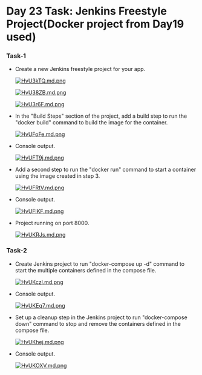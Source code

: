 # Day 23 Task: Jenkins Freestyle Project(Docker project from Day19 used)

### Task-1 

- Create a new Jenkins freestyle project for your app.

  [![HvU3kTQ.md.png](https://iili.io/HvU3kTQ.md.png)](https://freeimage.host/i/HvU3kTQ)
  
  [![HvU38ZB.md.png](https://iili.io/HvU38ZB.md.png)](https://freeimage.host/i/HvU38ZB)
  
  [![HvU3r6F.md.png](https://iili.io/HvU3r6F.md.png)](https://freeimage.host/i/HvU3r6F)


- In the "Build Steps" section of the project, add a build step to run the "docker build" command to build the image for the container.

  [![HvUFoFe.md.png](https://iili.io/HvUFoFe.md.png)](https://freeimage.host/i/HvUFoFe)
  
- Console output.
  
  [![HvUFT9j.md.png](https://iili.io/HvUFT9j.md.png)](https://freeimage.host/i/HvUFT9j)


- Add a second step to run the "docker run" command to start a container using the image created in step 3.

  [![HvUFRtV.md.png](https://iili.io/HvUFRtV.md.png)](https://freeimage.host/i/HvUFRtV)
  
- Console output.
  
  [![HvUFlKF.md.png](https://iili.io/HvUFlKF.md.png)](https://freeimage.host/i/HvUFlKF)
  
- Project running on port 8000.

  [![HvUKRJs.md.png](https://iili.io/HvUKRJs.md.png)](https://freeimage.host/i/HvUKRJs)


### Task-2

- Create Jenkins project to run "docker-compose up -d" command to start the multiple containers defined in the compose file.

  [![HvUKczl.md.png](https://iili.io/HvUKczl.md.png)](https://freeimage.host/i/HvUKczl)
  
- Console output.
  
  [![HvUKEq7.md.png](https://iili.io/HvUKEq7.md.png)](https://freeimage.host/i/HvUKEq7)

- Set up a cleanup step in the Jenkins project to run "docker-compose down" command to stop and remove the containers defined in the compose file.

  [![HvUKhej.md.png](https://iili.io/HvUKhej.md.png)](https://freeimage.host/i/HvUKhej)
  
- Console output.
  
  [![HvUKOXV.md.png](https://iili.io/HvUKOXV.md.png)](https://freeimage.host/i/HvUKOXV)
  
  
